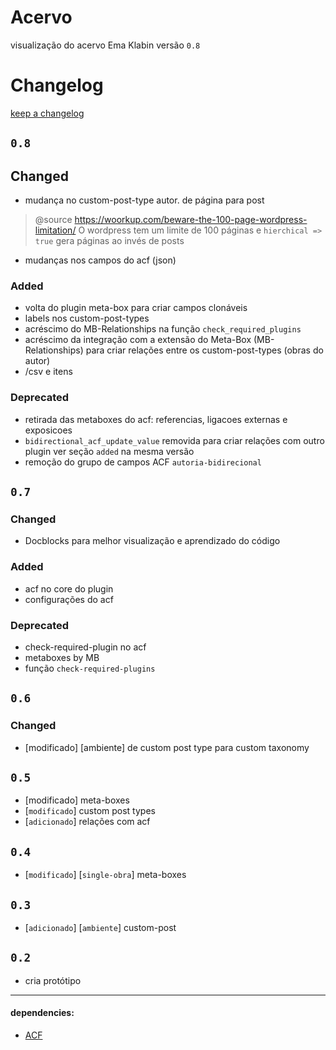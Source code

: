 # Acervo
visualização do acervo Ema Klabin
versão `0.8`

# Changelog
[keep a changelog](https://keepachangelog.com/en/1.0.0/)

## `0.8`
## Changed
- mudança no custom-post-type autor. de página para post         
> @source https://woorkup.com/beware-the-100-page-wordpress-limitation/ 
> O wordpress tem um limite de 100 páginas e 
> `hierchical => true` gera páginas ao invés de posts

- mudanças nos campos do acf (json)

### Added
- volta do plugin meta-box para criar campos clonáveis
- labels nos custom-post-types
- acréscimo do MB-Relationships na função `check_required_plugins`
- acréscimo da integração com a extensão do Meta-Box (MB-Relationships) para criar relações entre os custom-post-types (obras do autor)
- /csv e itens

### Deprecated
- retirada das metaboxes do acf: referencias, ligacoes externas e exposicoes
- `bidirectional_acf_update_value` removida para criar relações com outro plugin ver seção `added` na mesma versão
- remoção do grupo de campos ACF `autoria-bidirecional` 


## `0.7`
### Changed
- Docblocks para melhor visualização e aprendizado do código

### Added
- acf no core do plugin
- configurações do acf

### Deprecated
- check-required-plugin no acf
- metaboxes by MB
- função `check-required-plugins`


## `0.6` 
### Changed
- [modificado] [ambiente] de custom post type para custom taxonomy


## `0.5`
- [modificado] meta-boxes
- [`modificado`] custom post types 
- [`adicionado`] relações com acf


## `0.4`
- [`modificado`] [`single-obra`] meta-boxes


## `0.3`
- [`adicionado`] [`ambiente`] custom-post 


## `0.2` 
- cria protótipo


***
#### dependencies:
- [ACF](https://www.advancedcustomfields.com/)


